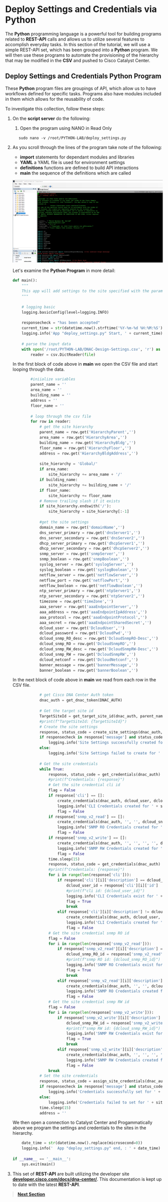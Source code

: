 # Deploy Settings and Credentials via Python

The **Python** programming language is a powerful tool for building programs related to **REST-API** calls and allows us to utilize several features to accomplish everyday tasks. In this section of the tutorial, we will use a simple REST-API set, which has been grouped into a **Python** program. We will then use these programs to automate the provisioning of the hierarchy that may be modified in the **CSV** and pushed to Cisco Catalyst Center.

## Deploy Settings and Credentials Python Program

These **Python** program files are groupings of API, which allow us to have workflows defined for specific tasks. Programs also have modules included in them which allows for the reusability of code. 

To investigate this collection, follow these steps:

1. On the **script server** do the following:

   1. Open the program using NANO in Read Only

```SHELL
      sudo nano -v /root/PYTHON-LAB/deploy_settings.py
```

   2. As you scroll through the lines of the program take note of the following:

      - **import** statements for dependant modules and libraries
      - **YAML** a YAML file is used for environment settings
      - **definitions** functions are defined to build API interactions 
      - **main** the sequence of the definitions which are called

      ![json](../assets/settings-python.png?raw=true "Import JSON")
   
      Let's examine the **Python Program** in more detail:

      ```py
      def main():
          """
          This app will add settings to the site specified with the param provided.
          """
      
          # logging basic
          logging.basicConfig(level=logging.INFO)
      
          responsecheck = "has been accepted"
          current_time = str(datetime.now().strftime('%Y-%m-%d %H:%M:%S'))
          logging.info('App "deploy_settings.py" Start, ' + current_time)
      
          # parse the input data
          with open('/root/PYTHON-LAB/DNAC-Design-Settings.csv', 'r') as file:
              reader = csv.DictReader(file)
      ```

      In the first block of code above in **main** we open the CSV file and start looping through the data.

      ```py
              #iniialize variables
              parent_name = ''
              area_name = ''
              building_name = ''  
              address = ''   
              floor_name = ''
      
              # loop through the csv file
              for row in reader:
                  # get the site hierarchy
                  parent_name = row.get('HierarchyParent','')
                  area_name = row.get('HierarchyArea','')
                  building_name = row.get('HierarchyBldg','')
                  floor_name = row.get('HierarchyFloor','')
                  address = row.get('HierarchyBldgAddress','')
      
                  site_hierarchy = 'Global/'
                  if area_name:
                      site_hierarchy += area_name + '/'
                  if building_name:
                      site_hierarchy += building_name + '/'
                  if floor_name:
                      site_hierarchy += floor_name
                  # Remove trailing slash if it exists
                  if site_hierarchy.endswith('/'):
                      site_hierarchy = site_hierarchy[:-1]
                  
                  #get the site settings
                  domain_name = row.get('domainName','')
                  dns_server_primary = row.get('dnsServer1','')
                  dns_server_secondary = row.get('dnsServer2','')
                  dhcp_server_primary = row.get('dhcpServer1','')
                  dhcp_server_secondary = row.get('dhcpServer2','')
                  snmp_server = row.get('snmpServer','')
                  snmp_boolean = row.get('snmpBoolean','')
                  syslog_server = row.get('syslogServer','')
                  syslog_boolean = row.get('syslogBoolean','')
                  netflow_server = row.get('netflowServer','')
                  netflow_port = row.get('netflowPort','')
                  netflow_boolean = row.get('netflowBoolean','')
                  ntp_server_primary = row.get('ntpServer1','')
                  ntp_server_secondary = row.get('ntpServer2','')
                  timezone = row.get('timeZone','')
                  aaa_server = row.get('aaaEndpointServer','')
                  aaa_address = row.get('aaaEndpointIpAddress','')
                  aaa_protocol = row.get('aaaEndpointProtocol','')
                  aaa_secret = row.get('aaaEndpointSharedSecret','')
                  dcloud_user = row.get('DcloudUser','')
                  dcloud_password = row.get('DcloudPwd','')
                  dcloud_snmp_RO_desc = row.get('DcloudSnmpRO-Desc','')
                  dcloud_snmp_RO = row.get('DcloudSnmpRO','')
                  dcloud_snmp_RW_desc = row.get('DcloudSnmpRW-Desc','')
                  dcloud_snmp_RW = row.get('DcloudSnmpRW','')
                  dcloud_netconf = row.get('DcloudNetconf','')
                  banner_message = row.get('bannerMessage','')
                  banner_boolean = row.get('bannerBoolean','')
      ```

      In the next block of code above in **main** we read from each row in the CSV file.

      ```py                 
                  # get Cisco DNA Center Auth token
                  dnac_auth = get_dnac_token(DNAC_AUTH)
      
                  # Get the target site id 
                  TargetSiteId = get_target_site_id(dnac_auth, parent_name, area_name, building_name, floor_name)
                  #print(f"TargetSiteId: {TargetSiteId}")
                  # Create the site settings
                  response, status_code = create_site_settings(dnac_auth, TargetSiteId, domain_name, dns_server_primary,       dns_server_secondary, dhcp_server_primary, dhcp_server_secondary, snmp_server, snmp_boolean, syslog_server,       syslog_boolean, netflow_server, netflow_port, netflow_boolean, ntp_server_primary, ntp_server_secondary,       timezone, banner_message, banner_boolean, aaa_server, aaa_address, aaa_protocol, aaa_secret)
                  if responsecheck in response['message'] and status_code == 202:
                      logging.info('Site Settings successfully created for ' + site_hierarchy)
                  else:
                      logging.info('Site Settings failed to create for ' + site_hierarchy)
                  
                  # Get the site credentials
                  while True:
                      response, status_code = get_credentials(dnac_auth)
                      #print(f"Credentials: {response}")
                      # Get the site credential cli id
                      flag = False
                      if response['cli'] == []:
                          create_credentials(dnac_auth, dcloud_user, dcloud_password)
                          logging.info('CLI Credentials created for ' + site_hierarchy)
                          flag = False
                      if response['snmp_v2_read'] == []:
                          create_credentials(dnac_auth, '', '', dcloud_snmp_RO_desc, dcloud_snmp_RO)
                          logging.info('SNMP RO Credentials created for ' + site_hierarchy)
                          flag = False
                      if response['snmp_v2_write'] == []:
                          create_credentials(dnac_auth, '', '', '', '', dcloud_snmp_RW_desc, dcloud_snmp_RW)
                          logging.info('SNMP RW Credentials created for ' + site_hierarchy)
                          flag = False
                      time.sleep(15)
                      response, status_code = get_credentials(dnac_auth)
                      #print(f"Credentials: {response}")
                      for i in range(len(response['cli'])):
                          if response['cli'][i]['description'] == dcloud_user:
                              dcloud_user_id = response['cli'][i]['id']
                              #print(f"cli id: {dcloud_user_id}")
                              logging.info('CLI Credentials exist for ' + site_hierarchy)
                              flag = True
                              break
                          elif response['cli'][i]['description'] != dcloud_user and flag != True and i == len(response['cli'])       - 1:
                              create_credentials(dnac_auth, dcloud_user, dcloud_password)
                              logging.info('CLI Credentials created for ' + site_hierarchy)
                              flag = False
                      # Get the site credential snmp RO id
                      flag = False
                      for i in range(len(response['snmp_v2_read'])):
                          if response['snmp_v2_read'][i]['description'] == dcloud_snmp_RO_desc:
                              dcloud_snmp_RO_id = response['snmp_v2_read'][i]['id']
                              #print(f"snmp RO id: {dcloud_snmp_RO_id}")
                              logging.info('SNMP RO Credentials exist for ' + site_hierarchy)
                              flag = True
                              break
                          elif response['snmp_v2_read'][i]['description'] != dcloud_snmp_RO_desc and flag != True and i == len      (response['snmp_v2_read']) - 1:
                              create_credentials(dnac_auth, '', '', dcloud_snmp_RO_desc, dcloud_snmp_RO)
                              logging.info('SNMP RO Credentials created for ' + site_hierarchy)
                              flag = False
                      # Get the site credential snmp RW id
                      flag = False
                      for i in range(len(response['snmp_v2_write'])):
                          if response['snmp_v2_write'][i]['description'] == dcloud_snmp_RW_desc:
                              dcloud_snmp_RW_id = response['snmp_v2_write'][i]['id']
                              #print(f"snmp RW id: {dcloud_snmp_RW_id}")
                              logging.info('SNMP RW Credentials exist for ' + site_hierarchy)
                              flag = True
                              break
                          elif response['snmp_v2_write'][i]['description'] != dcloud_snmp_RW_desc and flag != True and i == len      (response['snmp_v2_write']) - 1:
                              create_credentials(dnac_auth, '', '', '', '', dcloud_snmp_RW_desc, dcloud_snmp_RW)
                              logging.info('SNMP RW Credentials created for ' + site_hierarchy)
                              flag = False
                      break
                  # Set the site credentials
                  response, status_code = assign_site_credentials(dnac_auth, TargetSiteId, dcloud_user_id, dcloud_snmp_RO_id,       dcloud_snmp_RW_id)
                  if responsecheck in response['message'] and status_code == 202:
                      logging.info('Credentials successfully set for ' + site_hierarchy)
                  else:
                      logging.info('Credentials failed to set for ' + site_hierarchy)
                  time.sleep(15)
                  address = ''      
      ```

      We then open a connection to Catalyst Center and Progammatically above we program the settings and credentials to the sites in the hierarchy.

      ```py           
          date_time = str(datetime.now().replace(microsecond=0))
          logging.info('  App "deploy_settings.py" end, : ' + date_time)
      
      if __name__ == '__main__':
          sys.exit(main()
      ```

   3. This set of **REST-API** are built utilizing the developer site [**developer.cisco.com/docs/dna-center/**](https://developer.cisco.com/docs/dna-center/). This documentation is kept up to date with the latest **REST-API**.

> [**Next Section**](./03-deploy.md)